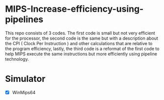 # MIPS-Increase-efficiency-using-pipelines
This repo consists of 3 codes. The first code is small but not very efficient for the processor, the second code is the same but with a description about the CPI ( Clock Per Instruction ) and other calculations that are relative to the program efficiency, lastly, the third code is a reformat of the first code to help MIPS execute the same instructions but more efficiently using pipeline technology.

# Simulator
- [x] WinMips64
